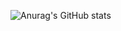 ![Anurag's GitHub stats](https://github-readme-stats.vercel.app/api?username=novacoo&show_icons=true&theme=radical)
